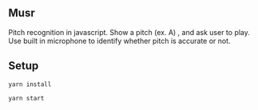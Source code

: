 ## Musr
Pitch recognition in javascript. Show a pitch (ex. A) , and ask user to play. Use built in microphone to identify whether pitch is accurate or not.

## Setup
```yarn install```

```yarn start```
